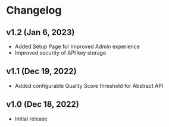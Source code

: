 # Changelog

## v1.2 (Jan 6, 2023)
+ Added Setup Page for improved Admin experience
+ Improved security of API key storage

## v1.1 (Dec 19, 2022)
+ Added configurable Quality Score threshold for Abstract API

## v1.0 (Dec 18, 2022)
+ Initial release
